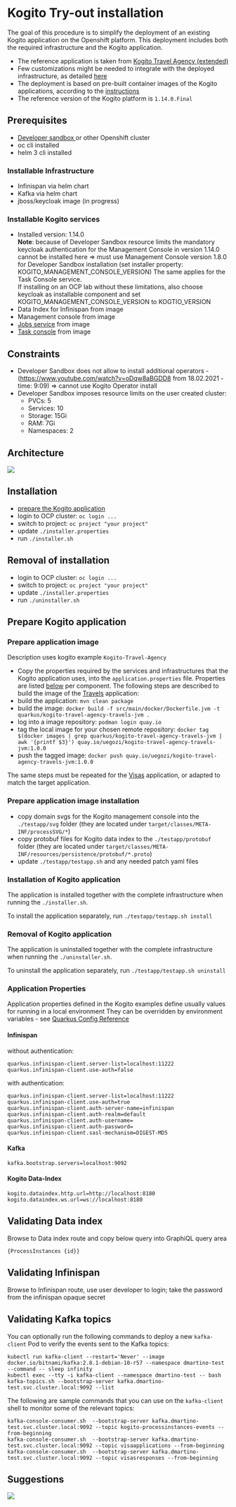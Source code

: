 # Kogito Try-out installation
The goal of this procedure is to simplify the deployment of an existing Kogito application on the Openshift platform.
This deployment includes both the required infrastructure and the Kogito application.

* The reference application is taken from [Kogito Travel Agency (extended)](https://github.com/kiegroup/kogito-examples/blob/stable/kogito-travel-agency/extended) 
* Few customizations might be needed to integrate with the deployed infrastructure, as detailed [here](#application-properties)
* The deployment is based on pre-built container images of the Kogito applications, according to the [instructions](#prepare-application-image) 
* The reference version of the Kogito platform is `1.14.0.Final`

## Prerequisites
- [Developer sandbox ](https://developers.redhat.com/developer-sandbox/get-started)  or other Openshift cluster
- oc cli installed
- helm 3 cli installed

### Installable Infrastructure
- Infinispan via helm chart
- Kafka via helm chart
- jboss/keycloak image (in progress)

### Installable Kogito services
- Installed version: 1.14.0  
**Note**: because of Developer Sandbox resource limits the mandatory keycloak authentication for the Management Console in version 1.14.0 cannot be installed here 
=> must use Management Console version 1.8.0 for Developer Sandbox installation (set installer property: KOGITO_MANAGEMENT_CONSOLE_VERSION)
The same applies for the Task Console service.  
If installing on an OCP lab without these limitations, also choose keycloak as installable component and set KOGITO_MANAGEMENT_CONSOLE_VERSION to KOGTIO_VERSION
- Data Index for Infinispan from image
- Management console from image
- [Jobs service](https://docs.jboss.org/kogito/release/latest/html_single/#con-jobs-service_kogito-configuring) from image
- [Task console](https://docs.jboss.org/kogito/release/latest/html_single/#con-task-console_kogito-developing-process-services) from image

## Constraints
- Developer Sandbox does not allow to install additional operators - (https://www.youtube.com/watch?v=oDqw8aBGDD8 from 18.02.2021 - time: 9:09)
  => cannot use Kogito Operator install
- Developer Sandbox imposes resource limits on the user created cluster: 
  - PVCs: 5
  - Services: 10
  - Storage: 15Gi
  - RAM: 7Gi
  - Namespaces: 2

## Architecture 
![](./separate.png)

## Installation
- [prepare the Kogito application](#prepare-kogito-application)
- login to OCP cluster: `oc login ...`
- switch to project: `oc project "your project"`
- update `./installer.properties`
- run `./installer.sh`

## Removal of installation
- login to OCP cluster: `oc login ...`
- switch to project: `oc project "your project"`
- update `./installer.properties`
- run `./uninstaller.sh`

## Prepare Kogito application

### Prepare application image
Description uses kogito example `Kogito-Travel-Agency`
- Copy the properties required by the services and infrastructures that the Kogito application uses, 
into the `application.properties` file.
Properties are listed [below](#application-properties) per component. The following steps are described to build the image of
the [Travels](https://github.com/kiegroup/kogito-examples/blob/stable/kogito-travel-agency/extended/travels/) application:
- build the application: `mvn clean package`  
- build the image: `docker build -f src/main/docker/Dockerfile.jvm -t quarkus/kogito-travel-agency-travels-jvm .`  
- log into a image repository: `podman login quay.io`
- tag the local image for your chosen remote repository:
  `docker tag $(docker images | grep quarkus/kogito-travel-agency-travels-jvm | awk '{printf $3}') quay.io/uegozi/kogito-travel-agency-travels-jvm:1.0.0` 
- push the tagged image: `docker push quay.io/uegozi/kogito-travel-agency-travels-jvm:1.0.0`

The same steps must be repeated for the [Visas](https://github.com/kiegroup/kogito-examples/blob/stable/kogito-travel-agency/extended/visas)
application, or adapted to match the target application.

### Prepare application image installation
- copy domain svgs for the Kogito management console into the `./testapp/svg` folder 
(they are located under `target/classes/META-INF/processSVG/*`)
- copy protobuf files for Kogito data index to the `./testapp/protobuf` folder 
(they are located under `target/classes/META-INF/resources/persistence/protobuf/*.proto`)
- update `./testapp/testapp.sh` and any needed patch yaml files

### Installation of Kogito application
The application is installed together with the complete infrastructure 
when running the `./installer.sh`. 

To install the application separately, run `./testapp/testapp.sh install`

### Removal of Kogito application
The application is uninstalled together with the complete infrastructure
when running the `./uninstaller.sh`. 

To uninstall the application separately, run `./testapp/testapp.sh uninstall`

### Application Properties
Application properties defined in the Kogito examples define usually values for running in a local environment
They can be overridden by environment variables - see [Quarkus Config Reference](https://quarkus.io/guides/config-reference#environment-variables)

#### Infinispan
without authentication:
```
quarkus.infinispan-client.server-list=localhost:11222
quarkus.infinispan-client.use-auth=false
```
with authentication:
```
quarkus.infinispan-client.server-list=localhost:11222
quarkus.infinispan-client.use-auth=true
quarkus.infinispan-client.auth-server-name=infinispan
quarkus.infinispan-client.auth-realm=default
quarkus.infinispan-client.auth-username=
quarkus.infinispan-client.auth-password=
quarkus.infinispan-client.sasl-mechanism=DIGEST-MD5
```
#### Kafka 
```
kafka.bootstrap.servers=localhost:9092
```
#### Kogito Data-Index
```
kogito.dataindex.http.url=http://localhost:8180
kogito.dataindex.ws.url=ws://localhost:8180
```

## Validating Data index
Browse to Data index route and copy below query into GraphiQL query area 
```
{ProcessInstances {id}}
```
## Validating Infinispan
Browse to Infinispan route, use user developer to login; take the password from the infinispan opaque secret

## Validating Kafka topics
You can optionally run the following commands to deploy a new `kafka-client` Pod to verify the events sent to the
Kafka topics:

```shell
kubectl run kafka-client --restart='Never' --image docker.io/bitnami/kafka:2.8.1-debian-10-r57 --namespace dmartino-test --command -- sleep infinity
kubectl exec --tty -i kafka-client --namespace dmartino-test -- bash
kafka-topics.sh --bootstrap-server kafka.dmartino-test.svc.cluster.local:9092 --list
```
The following are sample commands that you can use on the `kafka-client` shell to monitor some of the relevant topics:
```shell
kafka-console-consumer.sh  --bootstrap-server kafka.dmartino-test.svc.cluster.local:9092 --topic kogito-processinstances-events --from-beginning
kafka-console-consumer.sh  --bootstrap-server kafka.dmartino-test.svc.cluster.local:9092 --topic visaapplications --from-beginning
kafka-console-consumer.sh  --bootstrap-server kafka.dmartino-test.svc.cluster.local:9092 --topic visasresponses --from-beginning
```

## Suggestions

![](./compact.png)